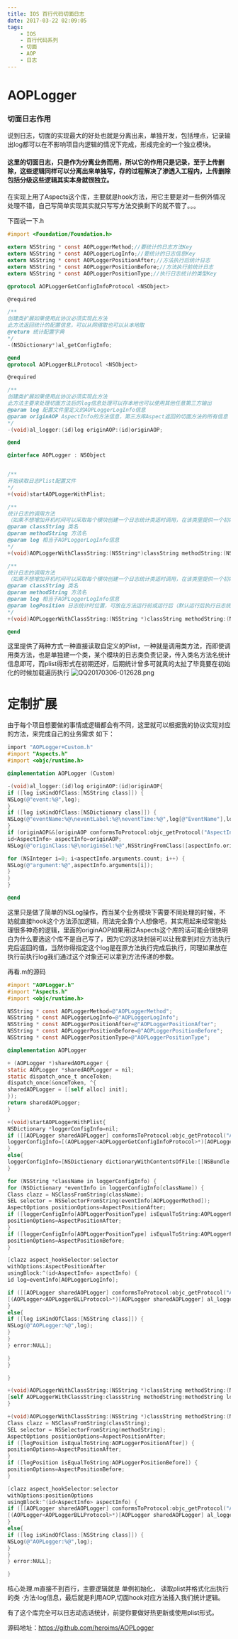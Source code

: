 ```yaml
---
title: IOS 百行代码切面日志
date: 2017-03-22 02:09:05
tags:
    - IOS
    - 百行代码系列
    - 切面
    - AOP
    - 日志
---
```


# AOPLogger
### 切面日志作用
说到日志，切面的实现最大的好处也就是分离出来，单独开发，包括埋点，记录输出log都可以在不影响项目内逻辑的情况下完成，形成完全的一个独立模块。
#### 这里的切面日志，只是作为分离业务而用，所以它的作用只是记录，至于上传删除，这些逻辑同样可以分离出来单独写，存的过程解决了渗透入工程内，上传删除包括分级这些逻辑其实本身就很独立。


在实现上用了Aspects这个库，主要就是hook方法，用它主要是对一些例外情况处理不错，自己写简单实现其实就只写写方法交换剩下的就不管了。。。

下面说一下.h
```Objective-C
#import <Foundation/Foundation.h>

extern NSString * const AOPLoggerMethod;//要统计的日志方法Key
extern NSString * const AOPLoggerLogInfo;//要统计的日志信息Key
extern NSString * const AOPLoggerPositionAfter;//方法执行后统计日志
extern NSString * const AOPLoggerPositionBefore;//方法执行前统计日志
extern NSString * const AOPLoggerPositionType;//执行日志统计的类型Key

@protocol AOPLoggerGetConfigInfoProtocol <NSObject>

@required

/**
创建类扩展如果使用此协议必须实现此方法
此方法返回统计的配置信息，可以从网络取也可以从本地取
@return 统计配置字典
*/
-(NSDictionary*)al_getConfigInfo;

@end
@protocol AOPLoggerBLLProtocol <NSObject>

@required

/**
创建类扩展如果使用此协议必须实现此方法
此方法主要来处理切面方法后的log信息处理可以存本地也可以使用其他任意第三方输出
@param log 配置文件里定义的AOPLoggerLogInfo信息
@param originAOP AspectInfo的方法信息，第三方库Aspect返回的切面方法的所有信息
*/
-(void)al_logger:(id)log originAOP:(id)originAOP;

@end

@interface AOPLogger : NSObject


/**
开始读取日志Plist配置文件
*/
+(void)startAOPLoggerWithPlist;

/**
统计日志的调用方法
（如果不想增加开机时间可以采取每个模块创建一个日志统计类适时调用，在该类里提供一个初始化方法，内部调用此即可）
@param classString 类名
@param methodString 方法名
@param log 相当于AOPLoggerLogInfo信息
*/
+(void)AOPLoggerWithClassString:(NSString*)classString methodString:(NSString*)methodString log:(id)log;

/**
统计日志的调用方法
（如果不想增加开机时间可以采取每个模块创建一个日志统计类适时调用，在该类里提供一个初始化方法，内部调用此即可）
@param classString 类名
@param methodString 方法名
@param log 相当于AOPLoggerLogInfo信息
@param logPosition 日志统计时位置，可放在方法运行前或运行后（默认运行后执行日志统计）
*/
+(void)AOPLoggerWithClassString:(NSString *)classString methodString:(NSString *)methodString log:(id)log logPosition:(NSString*)logPosition;

@end
```
<!-- more -->
这里提供了两种方式一种直接读取自定义的Plist，一种就是调用类方法，而即使调用类方法，也是单独建一个类，某个模块的日志类负责记录，传入类名方法名统计信息即可，而plist得形式在初期还好，后期统计曾多可就真的太扯了毕竟要在初始化的时候加载遍历执行
![QQ20170306-012628.png](http://upload-images.jianshu.io/upload_images/3994053-46f6bef1c87511f6.png?imageMogr2/auto-orient/strip%7CimageView2/2/w/1240)
# 定制扩展
由于每个项目想要做的事情或逻辑都会有不同，这里就可以根据我的协议实现对应的方法，来完成自己的业务需求
如下：
```Objective-C
import "AOPLogger+Custom.h"
#import "Aspects.h"
#import <objc/runtime.h>

@implementation AOPLogger (Custom)

-(void)al_logger:(id)log originAOP:(id)originAOP{
if ([log isKindOfClass:[NSString class]]) {
NSLog(@"event:%@",log);
}
if ([log isKindOfClass:[NSDictionary class]]) {
NSLog(@"eventName:%@\neventLabel:%@\neventTime:%@",log[@"EventName"],log[@"EventLabel"],[log[@"EventTime"] boolValue]?[NSDate date]:@"不用获取");
}
if (originAOP&&[originAOP conformsToProtocol:objc_getProtocol("AspectInfo")]) {
id<AspectInfo> aspectInfo=originAOP;
NSLog(@"originClass:%@\noriginSel:%@",NSStringFromClass([aspectInfo.originalInvocation.target class]),NSStringFromSelector(aspectInfo.originalInvocation.selector));

for (NSInteger i=0; i<aspectInfo.arguments.count; i++) {
NSLog(@"argument:%@",aspectInfo.arguments[i]);
}
}
}

@end
```
这里只是做了简单的NSLog操作，而当某个业务模块下需要不同处理的时候，不妨就直接hook这个方法添加逻辑，用法完全靠个人想像吧，其实用起来经常能处理很多神奇的逻辑，里面的originAOP如果用过Aspects这个库的话可能会很快明白为什么要选这个库不是自己写了，因为它的这块封装可以让我拿到对应方法执行完后返回的值，当然你得指定这个log是在原方法执行完成后执行，同理如果放在执行前执行log我们通过这个对象还可以拿到方法传递的参数。

再看.m的源码
```Objective-C
#import "AOPLogger.h"
#import "Aspects.h"
#import <objc/runtime.h>

NSString * const AOPLoggerMethod=@"AOPLoggerMethod";
NSString * const AOPLoggerLogInfo=@"AOPLoggerLogInfo";
NSString * const AOPLoggerPositionAfter=@"AOPLoggerPositionAfter";
NSString * const AOPLoggerPositionBefore=@"AOPLoggerPositionBefore";
NSString * const AOPLoggerPositionType=@"AOPLoggerPositionType";

@implementation AOPLogger

+ (AOPLogger *)sharedAOPLogger {
static AOPLogger *sharedAOPLogger = nil;
static dispatch_once_t onceToken;
dispatch_once(&onceToken, ^{
sharedAOPLogger = [[self alloc] init];
});
return sharedAOPLogger;
}

+(void)startAOPLoggerWithPlist{
NSDictionary *loggerConfigInfo=nil;
if ([[AOPLogger sharedAOPLogger] conformsToProtocol:objc_getProtocol("AOPLoggerGetConfigInfoProtocol")]) {
loggerConfigInfo=[(AOPLogger<AOPLoggerGetConfigInfoProtocol>*)[AOPLogger sharedAOPLogger] al_getConfigInfo];
}
else{
loggerConfigInfo=[NSDictionary dictionaryWithContentsOfFile:[[NSBundle mainBundle] pathForResource:@"AOPLoggerConfig" ofType:@"plist"]];
}

for (NSString *className in loggerConfigInfo) {
for (NSDictionary *eventInfo in loggerConfigInfo[className]) {
Class clazz = NSClassFromString(className);
SEL selector = NSSelectorFromString(eventInfo[AOPLoggerMethod]);
AspectOptions positionOptions=AspectPositionAfter;
if ([loggerConfigInfo[AOPLoggerPositionType] isEqualToString:AOPLoggerPositionAfter]) {
positionOptions=AspectPositionAfter;
}
if ([loggerConfigInfo[AOPLoggerPositionType] isEqualToString:AOPLoggerPositionBefore]) {
positionOptions=AspectPositionBefore;
}

[clazz aspect_hookSelector:selector
withOptions:AspectPositionAfter
usingBlock:^(id<AspectInfo> aspectInfo) {
id log=eventInfo[AOPLoggerLogInfo];

if ([[AOPLogger sharedAOPLogger] conformsToProtocol:objc_getProtocol("AOPLoggerBLLProtocol")]) {
[(AOPLogger<AOPLoggerBLLProtocol>*)[AOPLogger sharedAOPLogger] al_logger:log originAOP:aspectInfo];
}
else{
if ([log isKindOfClass:[NSString class]]) {
NSLog(@"AOPLogger:%@",log);
}
}
} error:NULL];

}
}

}

+(void)AOPLoggerWithClassString:(NSString *)classString methodString:(NSString *)methodString log:(id)log{
[self AOPLoggerWithClassString:classString methodString:methodString log:log logPosition:nil];
}

+(void)AOPLoggerWithClassString:(NSString *)classString methodString:(NSString *)methodString log:(id)log logPosition:(NSString*)logPosition{
Class clazz = NSClassFromString(classString);
SEL selector = NSSelectorFromString(methodString);
AspectOptions positionOptions=AspectPositionAfter;
if ([logPosition isEqualToString:AOPLoggerPositionAfter]) {
positionOptions=AspectPositionAfter;
}
if ([logPosition isEqualToString:AOPLoggerPositionBefore]) {
positionOptions=AspectPositionBefore;
}

[clazz aspect_hookSelector:selector
withOptions:positionOptions
usingBlock:^(id<AspectInfo> aspectInfo) {
if ([[AOPLogger sharedAOPLogger] conformsToProtocol:objc_getProtocol("AOPLoggerBLLProtocol")]) {
[(AOPLogger<AOPLoggerBLLProtocol>*)[AOPLogger sharedAOPLogger] al_logger:log originAOP:aspectInfo];
}
else{
if ([log isKindOfClass:[NSString class]]) {
NSLog(@"AOPLogger:%@",log);
}
}
} error:NULL];

}
```
核心处理.m直接不到百行，主要逻辑就是 单例初始化， 读取plist并格式化出执行的类 ·方法·log信息，最后就是利用AOP,切面hook对应方法插入我们统计逻辑。

有了这个库完全可以日志动态话统计，前提你要做好热更新或使用plist形式。

源码地址：https://github.com/heroims/AOPLogger
